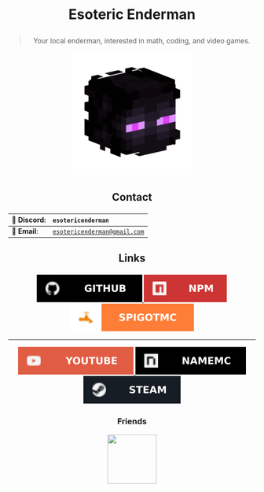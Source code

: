 # <p align="center"> Esoteric Enderman </p>

> <p align="center"> Your local enderman, interested in math, coding, and video games. </p>

<p align="center"> <img alt="My profile picture." src="Assets/Profile Picture.png" width="250" height="250" > </p>

## <p align="center"> Contact </p>

<div align="center">

💬 <b>Discord</b>: | <code>esotericenderman</code>
:--- | :---
📧 <b>Email</b>: | <code>esotericenderman@gmail.com</code>

</div>

## <p align="center"> Links </p>

<p align="center">
    <a href="https://www.github.com/EsotericEnderman"> <img src="Assets/Badges/GitHub.svg"> </a>
    <a href="https://www.npmjs.com/~esotericenderman"> <img src="Assets/Badges/npm.svg"> </a>
    <a href="https://www.spigotmc.org/members/esotericenderman.2123396/"> <img src="Assets/Badges/SpigotMC.svg"> </a>
</p>

___

<p align="center">
    <a href="https://www.youtube.com/@esotericenderman"> <img src="Assets/Badges/YouTube.svg"> </a>
    <a href="https://namemc.com/profile/EsotericEnderman.1"> <img src="Assets/Badges/NameMC.svg"> </a>
    <a href="https://steamcommunity.com/id/esotericenderman/"> <img src="Assets/Badges/Steam.svg"> </a>
</p>

### <p align="center"> Friends </p>

<p align = "center"> <a href="https://github.com/rolyPolyVole"> <img src="https://github.com/rolyPolyVole.png" width="100" height="100" > </a> </p>
